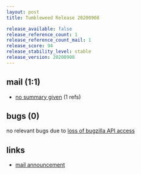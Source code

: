 ```yaml
---
layout: post
title: Tumbleweed Release 20200908

release_available: false
release_reference_count: 1
release_reference_count_mail: 1
release_score: 94
release_stability_level: stable
release_version: 20200908
---
```


## mail (1:1)

- [no summary given](https://github.com/boombatower/tumbleweed-review/issues/10) (1 refs)

## bugs (0)

<!--more-->

no relevant bugs due to [loss of bugzilla API access](https://bugzilla.opensuse.org/show_bug.cgi?id=1157722)



## links

- [mail announcement](https://github.com/boombatower/tumbleweed-review/issues/10)
